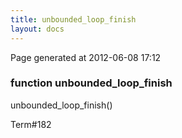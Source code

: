 ```yaml
---
title: unbounded_loop_finish
layout: docs
---
```


<div class="bottom_right_note">Page generated at 2012-06-08 17:12</div>
<h3><span class="minor">function</span> unbounded_loop_finish</h3>

unbounded_loop_finish()
<p></p>

<p><span class="extra_minor">Term#182</span></p>
